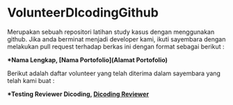 # VolunteerDIcodingGithub
Merupakan sebuah repositori latihan study kasus dengan menggunakan github. 
Jika anda berminat menjadi developer kami, ikuti sayembara dengan melakukan pull request terhadap berkas ini dengan format sebagai berikut : 

**\*Nama Lengkap, [Nama Portofolio](Alamat Portofolio)**

Berikut adalah daftar volunteer yang telah diterima dalam sayembara yang telah kami buat : 

**\*Testing Reviewer Dicoding, [Dicoding Reviewer](https://www.dicoding.com/)**


